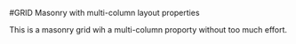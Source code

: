 #GRID Masonry with multi-column layout properties

This is a masonry grid wih a multi-column proporty without too much effort.

